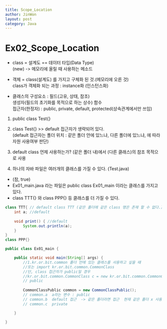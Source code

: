```yaml
---
title: Scope_Location
author: JinWon
layout: post
category: Java
---
```


# Ex02_Scope_Location

* class = 설계도 == 데이터 타입(Data Type) <br>
(new) -> 메모리에 올릴 때 사용하는 메소드

* 객체 = class(설계도) 를 가지고 구체화 된 것.(메모리에 오른 것) <br> class가 객체화 되는 과정 : instance화 (인스턴스화)
 
* 클래스의 구성요소 : 필드(고유, 상태, 참조) <br> 생성자(필드의 초기화를 목적으로 하는 상수) 함수 <br> 접근자(한정자) : public, private, default, protected(상속관계에서만 쓰임)

1. public class Test{}

2. class Test{} >> default 접근자가 생략되어 있다. <br>
(default 접근자는 폴더 위치 : 같은 폴더 안에 있느냐, 다른 폴더에 있느냐, 에 따라 자원 사용여부 판단)

3. default class 언제 사용하는가? (같은 폴더 내)에서 (다른 클래스)의 참조 목적으로 사용


4. 하나의 자바 파일은 여러개의 클래스를 가질 수 있다. (Test.java) <br>
- (참, true) <br>
- Ex01_main.java 라는 파일은 public class Ex01_main 이라는 클래스를 가지고 있다. <br>
- class TTT{} 와 class PPP{} 등 클래스를 더 가질 수 있다. <br>

~~~java
class TTT{ // default class TTT (같은 폴더에 같은 class 명은 존재 할 수 없다.)
	int a; //default
	
	void print() { //default
		System.out.println(a);
	}
} 
class PPP{}

public class Ex01_main {

	public static void main(String[] args) {
		//1.kr.or.bit.common 폴더 안에 있는 클래스를 사용하고 싶을 때
		//또는 import kr.or.bit.common.CommonClass
		//단, class 접근자가 public일 경우
		//kr.or.bit.common.CommonClass c = new kr.or.bit.common.CommonClass();
		// public 
		
		CommonClassPublic common = new CommonClassPublic();
		// common.a  a라는 변수 : public
		// common.b  default 접근  -> 같은 폴더라면 접근  현재 같은 폴더 x 사용 불가
		// common.c  private

	}

}

~~~